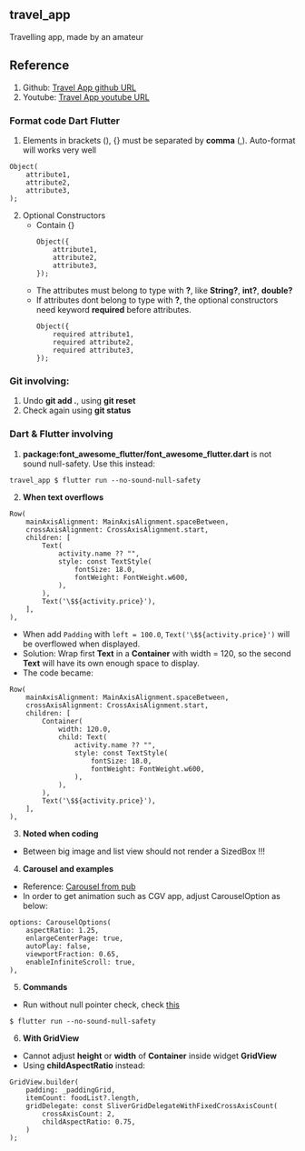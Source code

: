 ## travel_app

Travelling app, made by an amateur

## Reference
1. Github: [Travel App github URL](https://github.com/MarcusNg/flutter_travel_ui)
2. Youtube: [Travel App youtube URL](https://www.youtube.com/watch?v=CSa6Ocyog4U&list=PL7BCz8m1M7-tsEB45bZZ3tEjcxk2OqWKa&index=25&t=2657s)

### Format code Dart Flutter
1. Elements in brackets (), {} must be separated by **comma** (,). Auto-format will works very well
```
Object(
    attribute1, 
    attribute2, 
    attribute3, 
);
```

2. Optional Constructors
    - Contain {}
        ```
        Object({
            attribute1, 
            attribute2, 
            attribute3, 
        });
        ```
    - The attributes must belong to type with **?**, like **String?**, **int?**, **double?**
    - If attributes dont belong to type with **?**, the optional constructors need keyword **required** before attributes.
        ```
        Object({
            required attribute1, 
            required attribute2, 
            required attribute3, 
        });
        ```

### Git involving: 
1. Undo **git add .**, using **git reset**
2. Check again using **git status**

### Dart & Flutter involving 
1. **package:font_awesome_flutter/font_awesome_flutter.dart** is not sound null-safety. Use this instead:
```
travel_app $ flutter run --no-sound-null-safety
```

2. **When text overflows**
```
Row(
    mainAxisAlignment: MainAxisAlignment.spaceBetween,
    crossAxisAlignment: CrossAxisAlignment.start,
    children: [
        Text(
            activity.name ?? "",
            style: const TextStyle(
                fontSize: 18.0,
                fontWeight: FontWeight.w600,
            ),
        ),
        Text('\$${activity.price}'),
    ],
),
```
- When add ```Padding``` with ```left = 100.0```, ```Text('\$${activity.price}')``` will be overflowed when displayed. 
- Solution: Wrap first **Text** in a **Container** with width = 120, so the second **Text** will have its own enough space to display.
- The code became:
```
Row(
    mainAxisAlignment: MainAxisAlignment.spaceBetween,
    crossAxisAlignment: CrossAxisAlignment.start,
    children: [
        Container(
            width: 120.0,
            child: Text(
                activity.name ?? "",
                style: const TextStyle(
                    fontSize: 18.0,
                    fontWeight: FontWeight.w600,
                ),
            ),
        ),
        Text('\$${activity.price}'),
    ],
),
```

3. **Noted when coding**
- Between big image and list view should not render a SizedBox !!!

4. **Carousel and examples**
- Reference: [Carousel from pub](https://pub.dev/packages/carousel_slider/example)
- In order to get animation such as CGV app, adjust CarouselOption as below:
```
options: CarouselOptions(
    aspectRatio: 1.25,
    enlargeCenterPage: true,
    autoPlay: false,
    viewportFraction: 0.65,
    enableInfiniteScroll: true,
),
```

5. **Commands**
- Run without null pointer check, check [this](https://dart.dev/null-safety/unsound-null-safety)
```
$ flutter run --no-sound-null-safety
```

6. **With GridView**
- Cannot adjust **height** or **width** of **Container** inside widget **GridView**
- Using **childAspectRatio** instead:
```
GridView.builder(
    padding: _paddingGrid,
    itemCount: foodList?.length,
    gridDelegate: const SliverGridDelegateWithFixedCrossAxisCount(
        crossAxisCount: 2,
        childAspectRatio: 0.75,
    )
);    
```